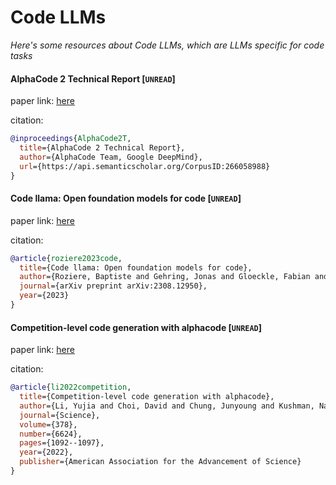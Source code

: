 # Code LLMs
*Here's some resources about Code LLMs, which are LLMs specific for code tasks*


#### AlphaCode 2 Technical Report [`UNREAD`]

paper link: [here](https://storage.googleapis.com/deepmind-media/AlphaCode2/AlphaCode2_Tech_Report.pdf)

citation: 
```bibtex
@inproceedings{AlphaCode2T,
  title={AlphaCode 2 Technical Report},
  author={AlphaCode Team, Google DeepMind},
  url={https://api.semanticscholar.org/CorpusID:266058988}
}
```


#### Code llama: Open foundation models for code [`UNREAD`]

paper link: [here](https://arxiv.org/pdf/2308.12950.pdf)

citation: 
```bibtex
@article{roziere2023code,
  title={Code llama: Open foundation models for code},
  author={Roziere, Baptiste and Gehring, Jonas and Gloeckle, Fabian and Sootla, Sten and Gat, Itai and Tan, Xiaoqing Ellen and Adi, Yossi and Liu, Jingyu and Remez, Tal and Rapin, J{\'e}r{\'e}my and others},
  journal={arXiv preprint arXiv:2308.12950},
  year={2023}
}
```
    

#### Competition-level code generation with alphacode [`UNREAD`]

paper link: [here](https://arxiv.org/pdf/2203.07814)

citation: 
```bibtex
@article{li2022competition,
  title={Competition-level code generation with alphacode},
  author={Li, Yujia and Choi, David and Chung, Junyoung and Kushman, Nate and Schrittwieser, Julian and Leblond, R{\'e}mi and Eccles, Tom and Keeling, James and Gimeno, Felix and Dal Lago, Agustin and others},
  journal={Science},
  volume={378},
  number={6624},
  pages={1092--1097},
  year={2022},
  publisher={American Association for the Advancement of Science}
}
```





